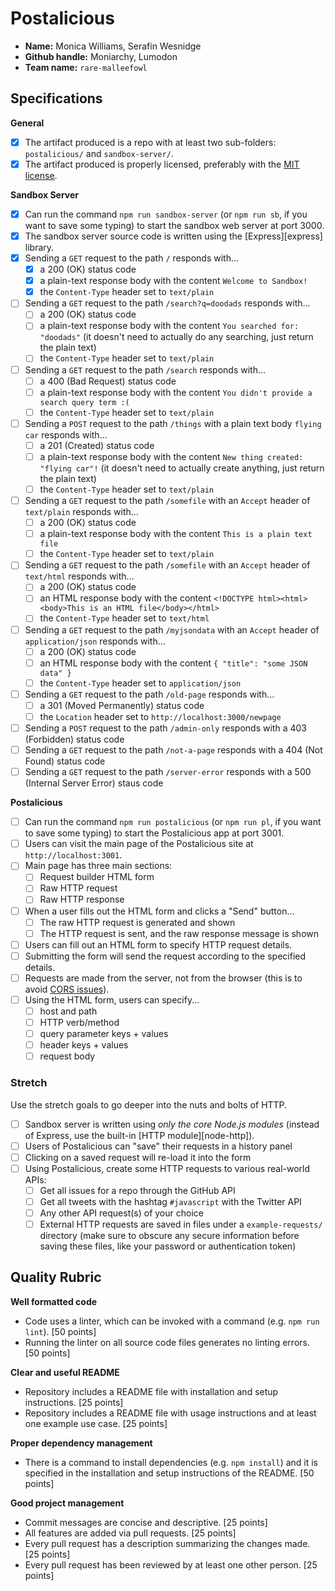 # Postalicious

- **Name:** Monica Williams, Serafin Wesnidge
- **Github handle:** Moniarchy, Lumodon
- **Team name:** `rare-malleefowl`

## Specifications

**General**

- [X] The artifact produced is a repo with at least two sub-folders: `postalicious/` and `sandbox-server/`.
- [X] The artifact produced is properly licensed, preferably with the [MIT license](https://opensource.org/licenses/MIT).

**Sandbox Server**

- [X] Can run the command `npm run sandbox-server` (or `npm run sb`, if you want to save some typing) to start the sandbox web server at port 3000.
- [X] The sandbox server source code is written using the [Express][express] library.
- [X] Sending a `GET` request to the path `/` responds with...
  - [X] a 200 (OK) status code
  - [X] a plain-text response body with the content `Welcome to Sandbox!`
  - [X] the `Content-Type` header set to `text/plain`
- [ ] Sending a `GET` request to the path `/search?q=doodads` responds with...
  - [ ] a 200 (OK) status code
  - [ ] a plain-text response body with the content `You searched for: "doodads"` (it doesn't need to actually do any searching, just return the plain text)
  - [ ] the `Content-Type` header set to `text/plain`
- [ ] Sending a `GET` request to the path `/search` responds with...
  - [ ] a 400 (Bad Request) status code
  - [ ] a plain-text response body with the content `You didn't provide a search query term :(`
  - [ ] the `Content-Type` header set to `text/plain`
- [ ] Sending a `POST` request to the path `/things` with a plain text body `flying car` responds with...
  - [ ] a 201 (Created) status code
  - [ ] a plain-text response body with the content `New thing created: "flying car"!` (it doesn't need to actually create anything, just return the plain text)
  - [ ] the `Content-Type` header set to `text/plain`
- [ ] Sending a `GET` request to the path `/somefile` with an `Accept` header of `text/plain` responds with...
  - [ ] a 200 (OK) status code
  - [ ] a plain-text response body with the content `This is a plain text file`
  - [ ] the `Content-Type` header set to `text/plain`
- [ ] Sending a `GET` request to the path `/somefile` with an `Accept` header of `text/html` responds with...
  - [ ] a 200 (OK) status code
  - [ ] an HTML response body with the content `<!DOCTYPE html><html><body>This is an HTML file</body></html>`
  - [ ] the `Content-Type` header set to `text/html`
- [ ] Sending a `GET` request to the path `/myjsondata` with an `Accept` header of `application/json` responds with...
  - [ ] a 200 (OK) status code
  - [ ] an HTML response body with the content `{ "title": "some JSON data" }`
  - [ ] the `Content-Type` header set to `application/json`
- [ ] Sending a `GET` request to the path `/old-page` responds with...
  - [ ] a 301 (Moved Permanently) status code
  - [ ] the `Location` header set to `http://localhost:3000/newpage`
- [ ] Sending a `POST` request to the path `/admin-only` responds with a 403 (Forbidden) status code
- [ ] Sending a `GET` request to the path `/not-a-page` responds with a 404 (Not Found) status code
- [ ] Sending a `GET` request to the path `/server-error` responds with a 500 (Internal Server Error) staus code

**Postalicious**

- [ ] Can run the command `npm run postalicious` (or `npm run pl`, if you want to save some typing) to start the Postalicious app at port 3001.
- [ ] Users can visit the main page of the Postalicious site at `http://localhost:3001`.
- [ ] Main page has three main sections:
  - [ ] Request builder HTML form
  - [ ] Raw HTTP request
  - [ ] Raw HTTP response
- [ ] When a user fills out the HTML form and clicks a "Send" button...
  - [ ] The raw HTTP request is generated and shown
  - [ ] The HTTP request is sent, and the raw response message is shown
- [ ] Users can fill out an HTML form to specify HTTP request details.
- [ ] Submitting the form will send the request according to the specified details.
- [ ] Requests are made from the server, not from the browser (this is to avoid [CORS issues](https://developer.mozilla.org/en-US/docs/Web/HTTP/Access_control_CORS)).
- [ ] Using the HTML form, users can specify...
  - [ ] host and path
  - [ ] HTTP verb/method
  - [ ] query parameter keys + values
  - [ ] header keys + values
  - [ ] request body

### Stretch

Use the stretch goals to go deeper into the nuts and bolts of HTTP.

- [ ] Sandbox server is written using _only the core Node.js modules_ (instead of Express, use the built-in [HTTP module][node-http]).
- [ ] Users of Postalicious can "save" their requests in a history panel
- [ ] Clicking on a saved request will re-load it into the form
- [ ] Using Postalicious, create some HTTP requests to various real-world APIs:
  - [ ] Get all issues for a repo through the GitHub API
  - [ ] Get all tweets with the hashtag `#javascript` with the Twitter API
  - [ ] Any other API request(s) of your choice
  - [ ] External HTTP requests are saved in files under a `example-requests/` directory (make sure to obscure any secure information before saving these files, like your password or authentication token)

## Quality Rubric

**Well formatted code**
- Code uses a linter, which can be invoked with a command (e.g. `npm run lint`). [50 points]
- Running the linter on all source code files generates no linting errors. [50 points]

**Clear and useful README**
- Repository includes a README file with installation and setup instructions. [25 points]
- Repository includes a README file with usage instructions and at least one example use case. [25 points]

**Proper dependency management**
- There is a command to install dependencies (e.g. `npm install`) and it is specified in the installation and setup instructions of the README. [50 points]

**Good project management**
- Commit messages are concise and descriptive. [25 points]
- All features are added via pull requests. [25 points]
- Every pull request has a description summarizing the changes made. [25 points]
- Every pull request has been reviewed by at least one other person. [25 points]